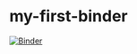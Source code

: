 # my-first-binder
[![Binder](https://mybinder.org/badge_logo.svg)](https://mybinder.org/v2/gh/ilovesweetpickles/my-first-binder/master)
